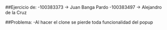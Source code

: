 ##Ejercicio de:
-100383373 -> Juan Banga Pardo
-100383497 -> Alejandro de la Cruz

##Problema:
-Al hacer el clone se pierde toda funcionalidad del popup
